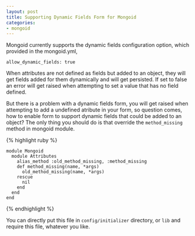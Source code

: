 ```yaml
---
layout: post
title: Supporting Dynamic Fields Form for Mongoid
categories:
- mongoid
---
```


Mongoid currently supports the dynamic fields configuration option, which provided in the mongoid.yml,

    allow_dynamic_fields: true
    
When attributes are not defined as fields but added to an object, they will get fields added for them dynamically and will get persisted. If set to false an error will get raised when attempting to set a value that has no field defined.

But there is a problem with a dynamic fields form, you will get raised when attempting to add a undefined atribute in your form, so question comes, how to enable form to support dynamic fields that could be added to an object? The only thing you should do is that override the `method_missing` method in mongoid module. 

{% highlight ruby %}

    module Mongoid 
      module Attributes
        alias_method :old_method_missing, :method_missing
        def method_missing(name, *args)
          old_method_missing(name, *args)
        rescue
          nil
        end
      end
    end 

{% endhighlight %}

You can directly put this file in `config/initializer` directory, or `lib` and require this file, whatever you like.